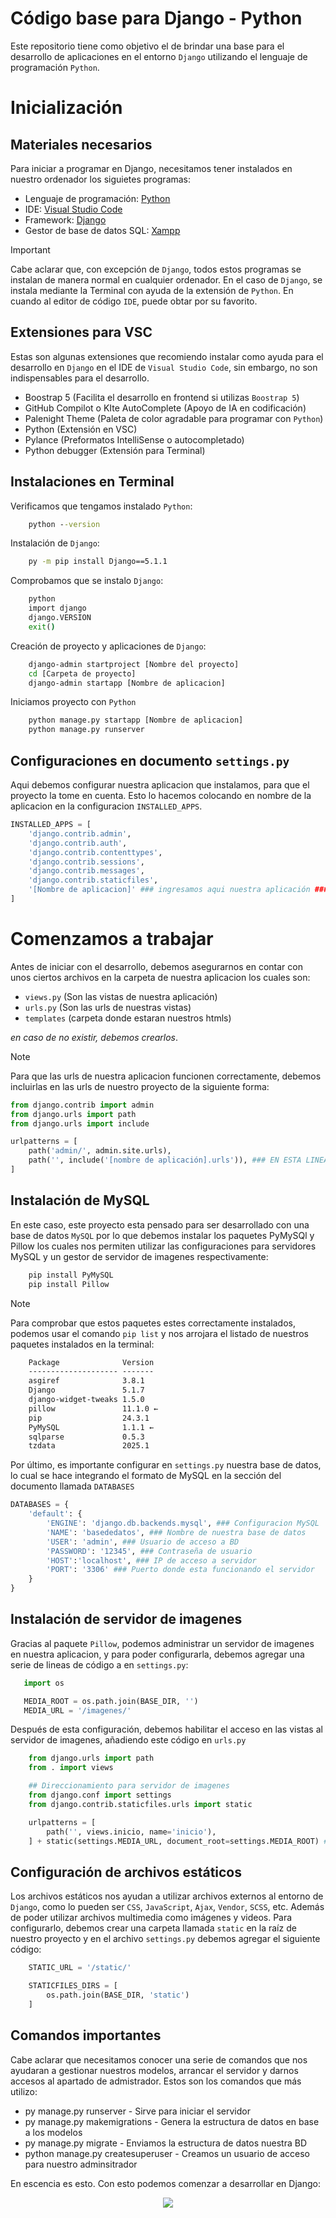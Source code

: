 <!-- 
# Titulos
## Subtitulos
### Segundo subtitulo
#### Tercer subtitulo
texto nomal
_efecto cursiva_
`efecto resaltador`
**efecto negrita**
* puntos para resaltar
[Enlaces](https://github.com/ErnestoFlo/CB-SistemaDisk_VB.Net/archive/refs/heads/master.zip)

imagenes ↓
<p align="center" width="100%"><img src="https://raw.githubusercontent.com/ErnestoFlo/CB-SistemaDisk_VB.Net/refs/heads/master/Documentacion/Menu%20pricipal.png" /></p>

resaltar codigo ↓
```vb
    Protected Function conectado()
        Try
            cnn = New SqlConnection("data source=AquiPonesTuInstanciaEnElServidor; initial catalog=sistema_discos ;integrated security= true")
            cnn.Open()
            Return True
        Catch ex As Exception
            MsgBox(ex.Message)
            Return False
        End Try
    End Function
```
cuadros aclarativos ↓
> [!NOTE]
> Cabe recalcar que incluye un contructor vacío o sin parámetros por que es un ejemplo de `sobrecarga de constructores` el cual tiene propósitos muy útiles como los siguientes:_

variaciones ↓
> [!IMPORTANT]
> [!NOTE]  
> [!TIP]
> [!WARNING]  
> [!CAUTION] -->

# Código base para Django - Python

Este repositorio tiene como objetivo el de brindar una base para el desarrollo de aplicaciones en el entorno `Django` utilizando el lenguaje de programación `Python`.

# Inicialización

## Materiales necesarios

Para iniciar a programar en Django, necesitamos tener instalados en nuestro ordenador los siguietes programas:

* Lenguaje de programación: [Python](https://github.com/ErnestoFlo/CB-SistemaDisk_VB.Net/archive/refs/heads/master.zip)
* IDE: [Visual Studio Code](https://code.visualstudio.com/Download)
* Framework: [Django](https://www.djangoproject.com/download/)
* Gestor de base de datos SQL: [Xampp](https://www.apachefriends.org/download.html)

> [!IMPORTANT]
> Cabe aclarar que, con excepción de `Django`, todos estos programas se instalan de manera normal en cualquier ordenador. En el caso de `Django`, se instala mediante la Terminal con ayuda de la extensión de `Python`. En cuando al editor de código `IDE`, puede obtar por su favorito.


## Extensiones para VSC

Estas son algunas extensiones que recomiendo instalar como ayuda para el desarrollo en `Django` en el IDE de `Visual Studio Code`, sin embargo, no son indispensables para el desarrollo.

* Boostrap 5 (Facilita el desarrollo en frontend si utilizas `Boostrap 5`)
* GitHub Compilot o KIte AutoComplete (Apoyo de IA en codificación)
* Palenight Theme (Paleta de color agradable para programar con `Python`)
* Python (Extensión en VSC)
* Pylance (Preformatos IntelliSense o autocompletado)
* Python debugger (Extensión para Terminal)

## Instalaciones en Terminal

Verificamos que tengamos instalado `Python`:
``` cmd
    python --version
```

Instalación de `Django`:
```cmd
    py -m pip install Django==5.1.1
```

Comprobamos que se instalo `Django`:
```cmd
    python
    import django
    django.VERSION
    exit()
```

Creación de proyecto y aplicaciones de `Django`:
```cmd
    django-admin startproject [Nombre del proyecto]
    cd [Carpeta de proyecto]
    django-admin startapp [Nombre de aplicacion]
```

Iniciamos proyecto con `Python`
```cmd
    python manage.py startapp [Nombre de aplicacion]
    python manage.py runserver
```

## Configuraciones en documento `settings.py`
Aqui debemos configurar nuestra aplicacion que instalamos, para que el proyecto la tome en cuenta. Esto lo hacemos colocando en nombre de la aplicacion en la configuracion `INSTALLED_APPS`.

```py
INSTALLED_APPS = [
    'django.contrib.admin',
    'django.contrib.auth',
    'django.contrib.contenttypes',
    'django.contrib.sessions',
    'django.contrib.messages',
    'django.contrib.staticfiles',
    '[Nombre de aplicacion]' ### ingresamos aqui nuestra aplicación ###
]
```

# Comenzamos a trabajar

Antes de iniciar con el desarrollo, debemos asegurarnos en contar con unos ciertos archivos en la carpeta de nuestra aplicacion los cuales son:
* `views.py` (Son las vistas de nuestra aplicación)
* `urls.py` (Son las urls de nuestras vistas)
* `templates` (carpeta donde estaran nuestros htmls)

_en caso de no existir, debemos crearlos_.

> [!NOTE]
> Para que las urls de nuestra aplicacion funcionen correctamente, debemos incluirlas en las urls de nuestro proyecto de la siguiente forma:

```py
from django.contrib import admin
from django.urls import path
from django.urls import include

urlpatterns = [
    path('admin/', admin.site.urls),
    path('', include('[nombre de aplicación].urls')), ### EN ESTA LINEA AGREGAMOS LAS URLS DE NUESTRA APP
]
```
## Instalación de MySQL
En este caso, este proyecto esta pensado para ser desarrollado con una base de datos `MySQL` por lo que debemos instalar los paquetes PyMySQl y Pillow los cuales nos permiten utilizar las configuraciones para servidores MySQL y un gestor de servidor de imagenes respectivamente:

```cmd
    pip install PyMySQL
    pip install Pillow
```

> [!NOTE]
> Para comprobar que estos paquetes estes correctamente instalados, podemos usar el comando `pip list` y nos arrojara el listado de nuestros paquetes instalados en la terminal:

```cmd
    Package              Version
    -------------------- -------
    asgiref              3.8.1
    Django               5.1.7
    django-widget-tweaks 1.5.0
    pillow               11.1.0 ←
    pip                  24.3.1
    PyMySQL              1.1.1 ←
    sqlparse             0.5.3
    tzdata               2025.1
```
Por último, es importante configurar en `settings.py` nuestra base de datos, lo cual se hace integrando el formato de MySQL en la sección del documento llamada `DATABASES`

```py
DATABASES = {
    'default': {
        'ENGINE': 'django.db.backends.mysql', ### Configuracion MySQL
        'NAME': 'basededatos', ### Nombre de nuestra base de datos
        'USER': 'admin', ### Usuario de acceso a BD
        'PASSWORD': '12345', ### Contraseña de usuario
        'HOST':'localhost', ### IP de acceso a servidor
        'PORT': '3306' ### Puerto donde esta funcionando el servidor
    }
}
```
 ## Instalación de servidor de imagenes

 Gracias al paquete `Pillow`, podemos administrar un servidor de imagenes en nuestra aplicacion, y para poder configurarla, debemos agregar una serie de lineas de código a en `settings.py`:
 ```py
    import os

    MEDIA_ROOT = os.path.join(BASE_DIR, '')
    MEDIA_URL = '/imagenes/'
 ```

Después de esta configuración, debemos habilitar el acceso en las vistas al servidor de imagenes, añadiendo este código en `urls.py`
```py
    from django.urls import path
    from . import views

    ## Direccionamiento para servidor de imagenes
    from django.conf import settings
    from django.contrib.staticfiles.urls import static

    urlpatterns = [
        path('', views.inicio, name='inicio'),
    ] + static(settings.MEDIA_URL, document_root=settings.MEDIA_ROOT) ## Esta línea es para tomar de static la url de las imágenes
```

## Configuración de archivos estáticos

Los archivos estáticos nos ayudan a utilizar archivos externos al entorno de `Django`, como lo pueden ser `CSS`, `JavaScript`, `Ajax`, `Vendor`, `SCSS`, etc. Además de poder utilizar archivos multimedia como imágenes y videos. Para configurarlo, debemos crear una carpeta llamada `static` en la raíz de nuestro proyecto y en el archivo `settings.py` debemos agregar el siguiente código:

```py
    STATIC_URL = '/static/'

    STATICFILES_DIRS = [
        os.path.join(BASE_DIR, 'static')
    ]
```

## Comandos importantes

Cabe aclarar que necesitamos conocer una serie de comandos que nos ayudaran a gestionar nuestros modelos, arrancar el servidor y darnos accesos al apartado de admistrador. Estos son los comandos que más utilizo:

* py manage.py runserver - Sirve para iniciar el servidor
* py manage.py makemigrations - Genera la estructura de datos en base a los modelos
* py manage.py migrate - Enviamos la estructura de datos nuestra BD
* python manage.py createsuperuser - Creamos un usuario de acceso para nuestro adminsitrador

En escencia es esto. Con esto podemos comenzar a desarrollar en Django:
<p align="center" width="100%"><img src="https://pbs.twimg.com/media/FMqt1JwUcAMwJod?format=jpg&name=900x900" /></p>
